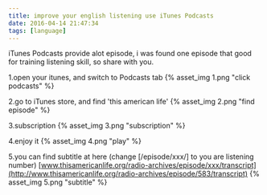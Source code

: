 ```yaml
---
title: improve your english listening use iTunes Podcasts
date: 2016-04-14 21:47:34
tags: [language]
---
```


iTunes Podcasts provide alot episode,
i was found one episode that good for training listening skill,
so share with you.
<!--more-->

1.open your itunes, and switch to Podcasts tab
{% asset_img 1.png "click podcasts" %}


2.go to iTunes store, and find 'this american life'
{% asset_img 2.png "find episode" %}

<!--more-->

3.subscription
{% asset_img 3.png "subscription" %}


4.enjoy it
{% asset_img 4.png "play" %}


5.you can find subtitle at here (change [/episode/xxx/] to you are listening number)
[www.thisamericanlife.org/radio-archives/episode/xxx/transcript](http://www.thisamericanlife.org/radio-archives/episode/583/transcript)
{% asset_img 5.png "subtitle" %}

